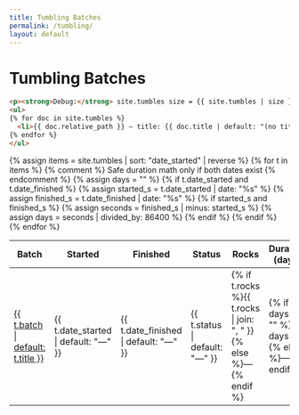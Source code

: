 ```yaml
---
title: Tumbling Batches
permalink: /tumbling/
layout: default
---
```


# Tumbling Batches

```html
<p><strong>Debug:</strong> site.tumbles size = {{ site.tumbles | size }}</p>
<ul>
{% for doc in site.tumbles %}
  <li>{{ doc.relative_path }} — title: {{ doc.title | default: "(no title)" }}</li>
{% endfor %}
</ul>

```

<div class="tumble">
<table>
  <thead>
    <tr>
      <th>Batch</th>
      <th>Started</th>
      <th>Finished</th>
      <th>Status</th>
      <th>Rocks</th>
      <th>Duration (days)</th>
    </tr>
  </thead>
  <tbody>
  {% assign items = site.tumbles | sort: "date_started" | reverse %}
  {% for t in items %}
    {% comment %}
      Safe duration math only if both dates exist
    {% endcomment %}
    {% assign days = "" %}
    {% if t.date_started and t.date_finished %}
      {% assign started_s  = t.date_started  | date: "%s" %}
      {% assign finished_s = t.date_finished | date: "%s" %}
      {% if started_s and finished_s %}
        {% assign seconds = finished_s | minus: started_s %}
        {% assign days = seconds | divided_by: 86400 %}
      {% endif %}
    {% endif %}
    <tr>
      <td><a href="{{ t.url | relative_url }}">{{ t.batch | default: t.title }}</a></td>
      <td>{{ t.date_started | default: "—" }}</td>
      <td>{{ t.date_finished | default: "—" }}</td>
      <td>{{ t.status | default: "—" }}</td>
      <td>{% if t.rocks %}{{ t.rocks | join: ", " }}{% else %}—{% endif %}</td>
      <td>{% if days != "" %}{{ days }}{% else %}—{% endif %}</td>
    </tr>
  {% endfor %}
  </tbody>
</table>
</div>